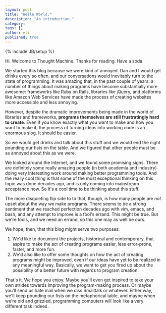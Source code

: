 ```yaml
---
layout: post
title: "Hello World."
description: "An introduction."
category: 
tags: []
author: eli
published: true
---
```


{% include JB/setup %}

Hi. Welcome to Thought Machine. Thanks for reading. Have a soda.

We started this blog because we were kind of annoyed. Dan and I would get drinks every so often, and our conversations would inevitably turn to the state of programming. It was amazing that, in the past couple of years, a number of things about making programs have become substantially more awesome: frameworks like Ruby on Rails, libraries like jQuery, and platforms like Amazon Web Services have made the process of creating websites more accessible and less annoying. 

However, despite the dramatic improvements being made in the world of libraries and frameworks, **programs themselves are still frustratingly hard to create**. Even if you know exactly what you want to make and how you want to make it, the process of turning ideas into working code is an enormous slog. It should be easier.

So we would get drinks and talk about this stuff and we would end the night pounding our fists on the table. And we figured that other people must be as annoyed about this as we were.

We looked around the Internet, and we found some promising signs. There are definitely some really amazing people (in both academia and industry) doing very interesting work around making better programming tools. And the really cool thing is that some of the most exceptional thinking on this topic was done decades ago, and is only coming into mainstream acceptance now. So it's a cool time to be thinking about this stuff.

The more disquieting flip side to to that, though, is how many people are *not* upset about the way we make programs. There seems to be a strong sentiment that we reached perfection decades ago with vim, emacs, and bash, and any attempt to improve is a fool's errand. This might be true. But we're fools, and we need an errand, so this one may as well be ours.

We hope, then, that this blog might serve two purposes: 

1. We'd like to document the projects, historical and contemporary, that aspire to make the act of creating programs easier, less error-prone, faster, and more fun.
2. We'd also like to offer some thoughts on how the act of creating programs might be improved, even if our ideas have yet to be realized in any meaningful way. Basically, we want to get you fired up about the possibility of a better future with regards to program creation.

That's it. We hope you enjoy. Maybe you'll even get inspired to take your own strides towards improving the program-making process. Or maybe you'll send us hate mail when we diss Smalltalk or whatever. Either way, we'll keep pounding our fists on the metaphorical table, and maybe when we're old and grizzled, programming computers will look like a very different task indeed.